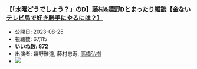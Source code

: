 ### [【「水曜どうでしょう？」のD】藤村&嬉野Dとまったり雑談【金ないテレビ局で好き勝手にやるには？】](https://www.youtube.com/watch?v=6PSaff90K2c)
-   公開日: 2023-08-25
-   視聴数: 67,115
-   **いいね数: 872**
-   出演者: 嬉野雅道, 藤村忠寿, [高橋弘樹](/rehacq_fan/people/高橋弘樹 "wikilink")
- [![](https://img.youtube.com/vi/6PSaff90K2c/hqdefault.jpg)](https://www.youtube.com/watch?v=6PSaff90K2c)
